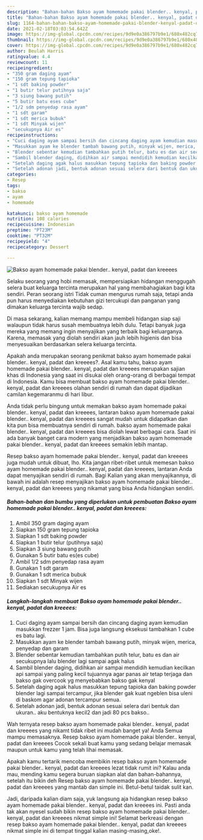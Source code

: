 ```yaml
---
description: "Bahan-bahan Bakso ayam homemade pakai blender.. kenyal, padat dan kreeees yang enak Untuk Jualan"
title: "Bahan-bahan Bakso ayam homemade pakai blender.. kenyal, padat dan kreeees yang enak Untuk Jualan"
slug: 1164-bahan-bahan-bakso-ayam-homemade-pakai-blender-kenyal-padat-dan-kreeees-yang-enak-untuk-jualan
date: 2021-02-18T03:03:54.642Z
image: https://img-global.cpcdn.com/recipes/9d9e0a386797b9e1/680x482cq70/bakso-ayam-homemade-pakai-blender-kenyal-padat-dan-kreeees-foto-resep-utama.jpg
thumbnail: https://img-global.cpcdn.com/recipes/9d9e0a386797b9e1/680x482cq70/bakso-ayam-homemade-pakai-blender-kenyal-padat-dan-kreeees-foto-resep-utama.jpg
cover: https://img-global.cpcdn.com/recipes/9d9e0a386797b9e1/680x482cq70/bakso-ayam-homemade-pakai-blender-kenyal-padat-dan-kreeees-foto-resep-utama.jpg
author: Beulah Harris
ratingvalue: 4.4
reviewcount: 11
recipeingredient:
- "350 gram daging ayam"
- "150 gram tepung tapioka"
- "1 sdt baking powder"
- "1 butir telur putihnya saja"
- "3 siung bawang putih"
- "5 butir batu eses cube"
- "1/2 sdm penyedap rasa ayam"
- "1 sdt garam"
- "1 sdt merica bubuk"
- "1 sdt Minyak wijen"
- "secukupnya Air es"
recipeinstructions:
- "Cuci daging ayam sampai bersih dan cincang daging ayam kemudian masukkan frezzer 1 jam. Bisa juga langsung eksekusi tambahkan 1 cube es batu lagi."
- "Masukkan ayam ke blender tambah bawang putih, minyak wijen, merica, penyedap dan garam"
- "Blender sebentar kemudian tambahkan putih telur, batu es dan air secukupnya lalu blender lagi sampai agak halus"
- "Sambil blender daging, didihkan air sampai mendidih kemudian kecilkan api sampai yang paling kecil tujuannya agar panas air tetap terjaga dan bakso gak overcook yg menyebabkan bakso gak kenyal"
- "Setelah daging agak halus masukkan tepung tapioka dan baking powder blender lagi sampai tercampur, jika blender gak kuat ngeblen bisa uleni di baskom agar adonan tercampur semua."
- "Setelah adonan jadi, bentuk adonan sesuai selera dari bentuk dan ukuran.. aku bentuknya kecil2 dan jadi 80 pcs bakso.."
categories:
- Resep
tags:
- bakso
- ayam
- homemade

katakunci: bakso ayam homemade 
nutrition: 108 calories
recipecuisine: Indonesian
preptime: "PT23M"
cooktime: "PT32M"
recipeyield: "4"
recipecategory: Dessert

---
```



![Bakso ayam homemade pakai blender.. kenyal, padat dan kreeees](https://img-global.cpcdn.com/recipes/9d9e0a386797b9e1/680x482cq70/bakso-ayam-homemade-pakai-blender-kenyal-padat-dan-kreeees-foto-resep-utama.jpg)

Selaku seorang yang hobi memasak, mempersiapkan hidangan menggugah selera buat keluarga tercinta merupakan hal yang membahagiakan bagi kita sendiri. Peran seorang istri Tidak cuman mengurus rumah saja, tetapi anda pun harus menyediakan kebutuhan gizi tercukupi dan panganan yang dimakan keluarga tercinta wajib sedap.

Di masa  sekarang, kalian memang mampu membeli hidangan siap saji walaupun tidak harus susah membuatnya lebih dulu. Tetapi banyak juga mereka yang memang ingin menyajikan yang terbaik bagi keluarganya. Karena, memasak yang diolah sendiri akan jauh lebih higienis dan bisa menyesuaikan berdasarkan selera keluarga tercinta. 



Apakah anda merupakan seorang penikmat bakso ayam homemade pakai blender.. kenyal, padat dan kreeees?. Asal kamu tahu, bakso ayam homemade pakai blender.. kenyal, padat dan kreeees merupakan sajian khas di Indonesia yang saat ini disukai oleh orang-orang di berbagai tempat di Indonesia. Kamu bisa membuat bakso ayam homemade pakai blender.. kenyal, padat dan kreeees olahan sendiri di rumah dan dapat dijadikan camilan kegemaranmu di hari libur.

Anda tidak perlu bingung untuk memakan bakso ayam homemade pakai blender.. kenyal, padat dan kreeees, lantaran bakso ayam homemade pakai blender.. kenyal, padat dan kreeees sangat mudah untuk didapatkan dan kita pun bisa membuatnya sendiri di rumah. bakso ayam homemade pakai blender.. kenyal, padat dan kreeees bisa diolah lewat berbagai cara. Saat ini ada banyak banget cara modern yang menjadikan bakso ayam homemade pakai blender.. kenyal, padat dan kreeees semakin lebih mantap.

Resep bakso ayam homemade pakai blender.. kenyal, padat dan kreeees juga mudah untuk dibuat, lho. Kita jangan ribet-ribet untuk memesan bakso ayam homemade pakai blender.. kenyal, padat dan kreeees, lantaran Anda dapat menyajikan sendiri di rumah. Bagi Kalian yang akan menyajikannya, di bawah ini adalah resep menyajikan bakso ayam homemade pakai blender.. kenyal, padat dan kreeees yang nikamat yang bisa Anda hidangkan sendiri.

<!--inarticleads1-->

##### Bahan-bahan dan bumbu yang diperlukan untuk pembuatan Bakso ayam homemade pakai blender.. kenyal, padat dan kreeees:

1. Ambil 350 gram daging ayam
1. Siapkan 150 gram tepung tapioka
1. Siapkan 1 sdt baking powder
1. Siapkan 1 butir telur (putihnya saja)
1. Siapkan 3 siung bawang putih
1. Gunakan 5 butir batu es(es cube)
1. Ambil 1/2 sdm penyedap rasa ayam
1. Gunakan 1 sdt garam
1. Gunakan 1 sdt merica bubuk
1. Siapkan 1 sdt Minyak wijen
1. Sediakan secukupnya Air es




<!--inarticleads2-->

##### Langkah-langkah membuat Bakso ayam homemade pakai blender.. kenyal, padat dan kreeees:

1. Cuci daging ayam sampai bersih dan cincang daging ayam kemudian masukkan frezzer 1 jam. Bisa juga langsung eksekusi tambahkan 1 cube es batu lagi.
1. Masukkan ayam ke blender tambah bawang putih, minyak wijen, merica, penyedap dan garam
1. Blender sebentar kemudian tambahkan putih telur, batu es dan air secukupnya lalu blender lagi sampai agak halus
1. Sambil blender daging, didihkan air sampai mendidih kemudian kecilkan api sampai yang paling kecil tujuannya agar panas air tetap terjaga dan bakso gak overcook yg menyebabkan bakso gak kenyal
1. Setelah daging agak halus masukkan tepung tapioka dan baking powder blender lagi sampai tercampur, jika blender gak kuat ngeblen bisa uleni di baskom agar adonan tercampur semua.
1. Setelah adonan jadi, bentuk adonan sesuai selera dari bentuk dan ukuran.. aku bentuknya kecil2 dan jadi 80 pcs bakso..




Wah ternyata resep bakso ayam homemade pakai blender.. kenyal, padat dan kreeees yang nikamt tidak ribet ini mudah banget ya! Anda Semua mampu memasaknya. Resep bakso ayam homemade pakai blender.. kenyal, padat dan kreeees Cocok sekali buat kamu yang sedang belajar memasak maupun untuk kamu yang telah lihai memasak.

Apakah kamu tertarik mencoba membikin resep bakso ayam homemade pakai blender.. kenyal, padat dan kreeees lezat tidak rumit ini? Kalau anda mau, mending kamu segera buruan siapkan alat dan bahan-bahannya, setelah itu bikin deh Resep bakso ayam homemade pakai blender.. kenyal, padat dan kreeees yang mantab dan simple ini. Betul-betul taidak sulit kan. 

Jadi, daripada kalian diam saja, yuk langsung aja hidangkan resep bakso ayam homemade pakai blender.. kenyal, padat dan kreeees ini. Pasti anda tak akan nyesel sudah bikin resep bakso ayam homemade pakai blender.. kenyal, padat dan kreeees nikmat simple ini! Selamat berkreasi dengan resep bakso ayam homemade pakai blender.. kenyal, padat dan kreeees nikmat simple ini di tempat tinggal kalian masing-masing,oke!.

